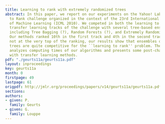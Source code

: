 ```yaml
---
title: Learning to rank with extremely randomized trees
abstract: In this paper, we report on our experiments on the Yahoo! Labs Learning
  to Rank challenge organized in the context of the 23rd International Conference
  of Machine Learning (ICML 2010). We competed in both the learning to rank and the
  transfer learning tracks of the challenge with several tree-based ensemble methods,
  including Tree Bagging (?), Random Forests (?), and Extremely Randomized Trees (?).
  Our methods ranked 10th in the first track and 4th in the second track. Although
  not at the very top of the ranking, our results show that ensembles of randomized
  trees are quite competitive for the ``learning to rank'' problem. The paper also
  analyzes computing times of our algorithms and presents some post-challenge experiments
  with transfer learning methods.
pdf: "./geurts11a/geurts11a.pdf"
layout: inproceedings
key: geurts11a
month: 0
firstpage: 49
lastpage: 61
origpdf: http://jmlr.org/proceedings/papers/v14/geurts11a/geurts11a.pdf
sections: 
authors:
- given: P.
  family: Geurts
- given: G.
  family: Louppe
---
```

